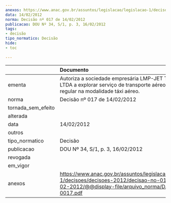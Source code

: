 ```yaml
---
anexos: https://www.anac.gov.br/assuntos/legislacao/legislacao-1/decisoes/decisoes-2012/decisao-no-017-de-14-02-2012/@@display-file/arquivo_norma/DA2012-0017.pdf
data: 14/02/2012
norma: Decisão nº 017 de 14/02/2012
publicacao: DOU Nº 34, S/1, p. 3, 16/02/2012
tags:
- decisão
tipo_normatico: Decisão
hide: 
- toc 
 
---
```


|                    | Documento                                                                                                                                                 |
|:-------------------|:----------------------------------------------------------------------------------------------------------------------------------------------------------|
| ementa             | Autoriza a sociedade empresária LMP-JET TÁXI AÉREO LTDA a explorar serviço de transporte aéreo público não regular na modalidade táxi aéreo.              |
| norma              | Decisão nº 017 de 14/02/2012                                                                                                                              |
| tornada_sem_efeito |                                                                                                                                                           |
| alterada           |                                                                                                                                                           |
| data               | 14/02/2012                                                                                                                                                |
| outros             |                                                                                                                                                           |
| tipo_normatico     | Decisão                                                                                                                                                   |
| publicacao         | DOU Nº 34, S/1, p. 3, 16/02/2012                                                                                                                          |
| revogada           |                                                                                                                                                           |
| em_vigor           |                                                                                                                                                           |
| anexos             | https://www.anac.gov.br/assuntos/legislacao/legislacao-1/decisoes/decisoes-2012/decisao-no-017-de-14-02-2012/@@display-file/arquivo_norma/DA2012-0017.pdf |